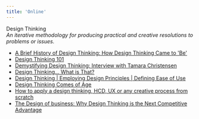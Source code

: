 ```yaml
---
title: 'Online'
---
```


Design Thinking  
_An iterative methodology for producing practical and creative resolutions to problems or issues._

*   [A Brief History of Design Thinking: How Design Thinking Came to 'Be' ](https://ithinkidesign.wordpress.com/2012/06/08/a-brief-history-of-design-thinking-how-design-thinking-came-to-be/)
*   [Design Thinking 101](https://www.nngroup.com/articles/design-thinking/)
*   [Demystifying Design Thinking: Interview with Tamara Christensen](http://thinkjarcollective.com/interviews/demystifying-design-thinking-interview-tamara-christensen/)
*   [Design Thinking... What is That?](http://www.fastcompany.com/919258/design-thinking-what)  
*   [Design Thinking | Employing Design Principles | Defining Ease of Use](http://www.uxmatters.com/mt/archives/2011/01/design-thinking-employing-design-principles-defining-ease-of-use.php)
*   [Design Thinking Comes of Age](https://hbr.org/2015/09/design-thinking-comes-of-age)  
*   [How to apply a design thinking, HCD, UX or any creative process from scratch](https://medium.com/digital-experience-design/how-to-apply-a-design-thinking-hcd-ux-or-any-creative-process-from-scratch-b8786efbf812#.y2tfvlsq0)
*   [The Design of business: Why Design Thinking is the Next Competitive Advantage](http://net.tutsplus.com/articles/general/three-steps-to-fostering-a-user-centered-design-culture/)
